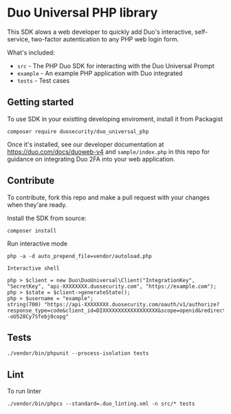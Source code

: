 # Duo Universal PHP library

This SDK alows a web developer to quickly add Duo's interactive, self-service, two-factor autentication to any PHP web login form.


What's included:
* `src` - The PHP Duo SDK for interacting with the Duo Universal Prompt
* `example` - An example PHP application with Duo integrated
* `tests` - Test cases

## Getting started

<!-- TODO, add more information once package is ready -->
To use SDK in your existting developing enviroment, install it from Packagist
```
composer require duosecurity/duo_universal_php
```
Once it's installed, see our developer documentation at https://duo.com/docs/duoweb-v4 and `sample/index.php` in this repo for guidance on integrating Duo 2FA into your web application.


## Contribute
To contribute, fork this repo and make a pull request with your changes when they'are ready.

Install the SDK from source:
```
composer install
```

Run interactive mode
```
php -a -d auto_prepend_file=vendor/autoload.php

Interactive shell

php > $client = new Duo\DuoUniversal\Client("IntegrationKey", "SecretKey", "api-XXXXXXXX.duosecurity.com", "https://example.com");
php > $state = $client->generateState();
php > $username = "example";
string(700) "https://api-XXXXXXXX.duosecurity.com/oauth/v1/authorize?response_type=code&client_id=DIXXXXXXXXXXXXXXXXXX&scope=openid&redirect_uri=https%3A%2F%2Fexample.com&request=eyJ0eXAiOiJKV1QiLCJhbGciOiJIUzUxMiJ9.eyJzY29wZSI6Im9wZW5pZCIsInJlZGlyZWN0X3VyaSI6Imh0dHBzOlwvXC9leGFtcGxlLmNvbSIsImNsaWVudF9pZCI6IkRJWFhYWFhYWFhYWFhYWFhYWFhYIiwiaXNzIjoiRElYWFhYWFhYWFhYWFhYWFhYWFgiLCJhdWQiOiJodHRwczpcL1wvYXBpLVhYWFhYWFhYLmR1b3NlY3VyaXR5LmNvbSIsImV4cCI6MTYxMjI5OTA3Nywic3RhdGUiOiJtYjlWalFGeDNzMEswRVpidVBJMmlCVWE4N29qbWFMTUl2VksiLCJyZXNwb25zZV90eXBlIjoiY29kZSIsImR1b191bmFtZSI6ImV4YW1wbGUiLCJ1c2VfZHVvX2NvZGVfYXR0cmlidXRlIjp0cnVlfQ.8Pr02LJd0pi6rsiAf5mvzGbf51piHysHyP5PlmnMiwNIkQ0HsYED0wECilXxsIyISz--oU528Cy7Sfebj0copg"
```

## Tests
```
./vendor/bin/phpunit --process-isolation tests
```

## Lint
To run linter
```
./vendor/bin/phpcs --standard=.duo_linting.xml -n src/* tests
```
